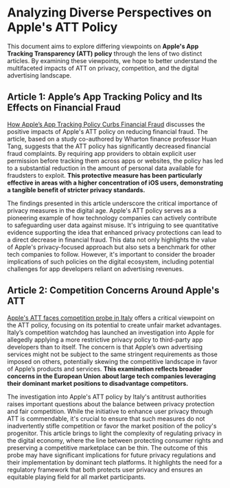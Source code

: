# Analyzing Diverse Perspectives on Apple's ATT Policy
This document aims to explore differing viewpoints on **Apple's App Tracking Transparency (ATT) policy** through the lens of two distinct articles. By examining these viewpoints, we hope to better understand the multifaceted impacts of ATT on privacy, competition, and the digital advertising landscape.

## Article 1: Apple’s App Tracking Policy and Its Effects on Financial Fraud
[How Apple’s App Tracking Policy Curbs Financial Fraud](https://knowledge.wharton.upenn.edu/article/how-apples-app-tracking-policy-curbs-financial-fraud/) discusses the positive impacts of Apple's ATT policy on reducing financial fraud. The article, based on a study co-authored by Wharton finance professor Huan Tang, suggests that the ATT policy has significantly decreased financial fraud complaints. By requiring app providers to obtain explicit user permission before tracking them across apps or websites, the policy has led to a substantial reduction in the amount of personal data available for fraudsters to exploit. **This protective measure has been particularly effective in areas with a higher concentration of iOS users, demonstrating a tangible benefit of stricter privacy standards.**

The findings presented in this article underscore the critical importance of privacy measures in the digital age. Apple's ATT policy serves as a pioneering example of how technology companies can actively contribute to safeguarding user data against misuse. It's intriguing to see quantitative evidence supporting the idea that enhanced privacy protections can lead to a direct decrease in financial fraud. This data not only highlights the value of Apple's privacy-focused approach but also sets a benchmark for other tech companies to follow. However, it's important to consider the broader implications of such policies on the digital ecosystem, including potential challenges for app developers reliant on advertising revenues.

## Article 2: Competition Concerns Around Apple's ATT
[Apple's ATT faces competition probe in Italy](https://techcrunch.com/2023/05/11/apple-att-italy-antitrust/) offers a critical viewpoint on the ATT policy, focusing on its potential to create unfair market advantages. Italy’s competition watchdog has launched an investigation into Apple for allegedly applying a more restrictive privacy policy to third-party app developers than to itself. The concern is that Apple’s own advertising services might not be subject to the same stringent requirements as those imposed on others, potentially skewing the competitive landscape in favor of Apple’s products and services. **This examination reflects broader concerns in the European Union about large tech companies leveraging their dominant market positions to disadvantage competitors.**

The investigation into Apple's ATT policy by Italy's antitrust authorities raises important questions about the balance between privacy protection and fair competition. While the initiative to enhance user privacy through ATT is commendable, it's crucial to ensure that such measures do not inadvertently stifle competition or favor the market position of the policy's progenitor. This article brings to light the complexity of regulating privacy in the digital economy, where the line between protecting consumer rights and preserving a competitive marketplace can be thin. The outcome of this probe may have significant implications for future privacy regulations and their implementation by dominant tech platforms. It highlights the need for a regulatory framework that both protects user privacy and ensures an equitable playing field for all market participants.




